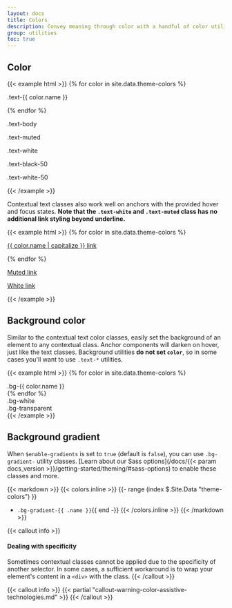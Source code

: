 ```yaml
---
layout: docs
title: Colors
description: Convey meaning through color with a handful of color utility classes. Includes support for styling links with hover states, too.
group: utilities
toc: true
---
```


## Color

{{< example html >}}
{% for color in site.data.theme-colors %}
<p class="text-{{ color.name }}{% if color.name == "light" %} bg-dark{{ end }}">.text-{{ color.name }}</p>{% endfor %}
<p class="text-body">.text-body</p>
<p class="text-muted">.text-muted</p>
<p class="text-white bg-dark">.text-white</p>
<p class="text-black-50">.text-black-50</p>
<p class="text-white-50 bg-dark">.text-white-50</p>
{{< /example >}}

Contextual text classes also work well on anchors with the provided hover and focus states. **Note that the `.text-white` and `.text-muted` class has no additional link styling beyond underline.**

{{< example html >}}
{% for color in site.data.theme-colors %}
<p><a href="#" class="text-{{ color.name }}{% if color.name == "light" %} bg-dark{{ end }}">{{ color.name | capitalize }} link</a></p>{% endfor %}
<p><a href="#" class="text-muted">Muted link</a></p>
<p><a href="#" class="text-white bg-dark">White link</a></p>
{{< /example >}}

## Background color

Similar to the contextual text color classes, easily set the background of an element to any contextual class. Anchor components will darken on hover, just like the text classes. Background utilities **do not set `color`**, so in some cases you'll want to use `.text-*` utilities.

{{< example html >}}
{% for color in site.data.theme-colors %}
<div class="p-3 mb-2 bg-{{ color.name }} {% if color.name == "light" or color.name == "warning" %}text-dark{{ else }}text-white{{ end }}">.bg-{{ color.name }}</div>{% endfor %}
<div class="p-3 mb-2 bg-white text-dark">.bg-white</div>
<div class="p-3 mb-2 bg-transparent text-dark">.bg-transparent</div>
{{< /example >}}

## Background gradient

When `$enable-gradients` is set to `true` (default is `false`), you can use `.bg-gradient-` utility classes. [Learn about our Sass options](/docs/{{< param docs_version >}}/getting-started/theming/#sass-options) to enable these classes and more.

{{< markdown >}}
{{< colors.inline >}}
{{- range (index $.Site.Data "theme-colors") }}
- `.bg-gradient-{{ .name }}`{{ end -}}
{{< /colors.inline >}}
{{< /markdown >}}

{{< callout info >}}
#### Dealing with specificity

Sometimes contextual classes cannot be applied due to the specificity of another selector. In some cases, a sufficient workaround is to wrap your element's content in a `<div>` with the class.
{{< /callout >}}

{{< callout info >}}
{{< partial "callout-warning-color-assistive-technologies.md" >}}
{{< /callout >}}
